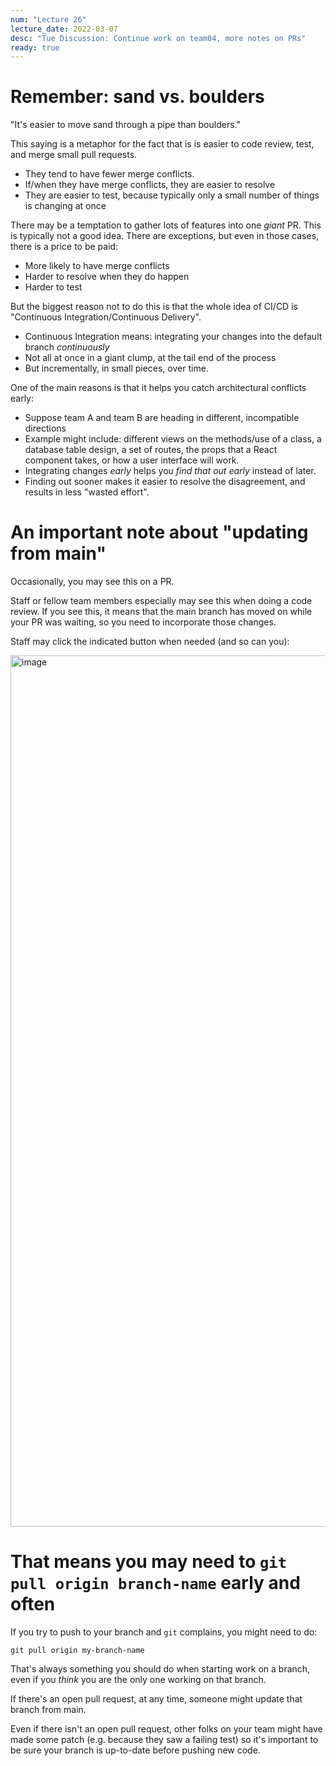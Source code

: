 ```yaml
---
num: "Lecture 26"
lecture_date: 2022-03-07
desc: "Tue Discussion: Continue work on team04, more notes on PRs"
ready: true
---
```


# Remember: sand vs. boulders

"It's easier to move sand through a pipe than boulders."

This saying is a metaphor for the fact that is is easier to code review, test, and merge small pull requests.

* They tend to have fewer merge conflicts.
* If/when they have merge conflicts, they are easier to resolve
* They are easier to test, because typically only a small number of things is changing at once

There may be a temptation to gather lots of features into one *giant* PR.  This is typically not a good idea.  There are exceptions, but even in those cases, there is a price to be paid:

* More likely to have merge conflicts
* Harder to resolve when they do happen
* Harder to test

But the biggest reason not to do this is that the whole idea of CI/CD is "Continuous Integration/Continuous Delivery".

* Continuous Integration means: integrating your changes into the default branch *continuously*
* Not all at once in a giant clump, at the tail end of the process
* But incrementally, in small pieces, over time.

One of the main reasons is that it helps you catch architectural conflicts early:

* Suppose team A and team B are heading in different, incompatible directions
* Example might include: different views on the methods/use of a class, a database table design, a set of routes, the props that a React component takes, or how a user interface will work.
* Integrating changes *early* helps you *find that out early* instead of later.
* Finding out sooner makes it easier to resolve the disagreement, and results in less "wasted effort".

# An important note about "updating from main"

Occasionally, you may see this on a PR.   

Staff  or fellow team members especially may see this when doing a code review. 
If you see this, it means that the main branch has moved on while your PR was waiting, 
so you need to incorporate those changes.  

Staff may click the indicated button when needed (and so can you):

<img width="1394" alt="image" src="https://user-images.githubusercontent.com/1119017/157315516-c2738816-3392-4dd8-a1d4-9bfdeb96f40e.png">

# That means you may need to `git pull origin branch-name` early and often

If you try to push to your branch and `git` complains, you might need to do:

```
git pull origin my-branch-name
```

That's always something you should do when starting work on a branch, even if you *think* you are the only one working
on that branch.  

If there's an open pull request, at any time, someone might update that branch from main.

Even if there isn't an open pull request, other folks on your team might have made some patch (e.g. because they saw a failing test)
so it's important to be sure your branch is up-to-date before pushing new code.
